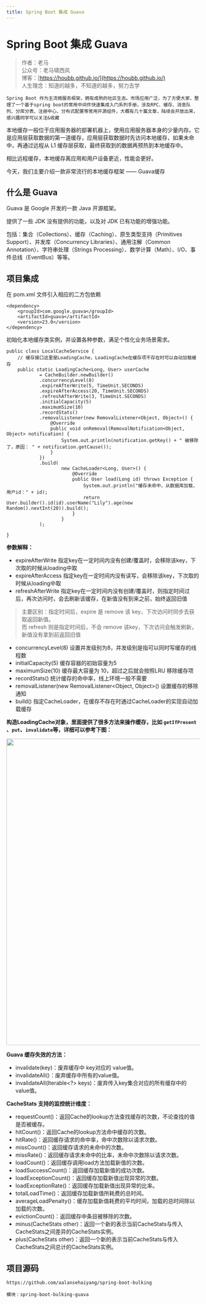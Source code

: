 ```yaml
---
title: Spring Boot 集成 Guava
---
```


# Spring Boot 集成 Guava

> 作者：老马
> <br/>公众号：老马啸西风
> <br/> 博客：[https://houbb.github.io/](https://houbb.github.io/)
> <br/> 人生理念：知道的越多，不知道的越多，努力去学


`Spring Boot 作为主流微服务框架，拥有成熟的社区生态。市场应用广泛，为了方便大家，整理了一个基于spring boot的常用中间件快速集成入门系列手册，涉及RPC、缓存、消息队列、分库分表、注册中心、分布式配置等常用开源组件，大概有几十篇文章，陆续会开放出来，感兴趣同学可以关注&收藏`



本地缓存一般位于应用服务器的部署机器上，使用应用服务器本身的少量内存。它是应用层获取数据的第一道缓存，应用层获取数据时先访问本地缓存，如果未命中，再通过远程从 L1 缓存层获取，最终获取到的数据再预热到本地缓存中。

相比远程缓存，本地缓存离应用和用户设备更近，性能会更好。

今天，我们主要介绍一款非常流行的本地缓存框架 —— Guava缓存

## 什么是 Guava

Guava 是 Google 开发的一款 Java 开源框架。

提供了一些 JDK 没有提供的功能，以及对 JDK 已有功能的增强功能。

包括：集合（Collections）、缓存（Caching）、原生类型支持（Primitives Support）、并发库（Concurrency Libraries）、通用注解（Common Annotation）、字符串处理（Strings Processing）、数学计算（Math）、I/O、事件总线（EventBus）等等。


## 项目集成

在 pom.xml 文件引入相应的二方包依赖

```
<dependency>
    <groupId>com.google.guava</groupId>
    <artifactId>guava</artifactId>
    <version>23.0</version>
</dependency>
```

初始化本地缓存类实例，并设置各种参数，满足个性化业务场景需求。

```
public class LocalCacheService {
    // 缓存接口这里是LoadingCache，LoadingCache在缓存项不存在时可以自动加载缓存
    public static LoadingCache<Long, User> userCache
            = CacheBuilder.newBuilder()
            .concurrencyLevel(8)
            .expireAfterWrite(5, TimeUnit.SECONDS)
            .expireAfterAccess(20, TimeUnit.SECONDS)
            .refreshAfterWrite(3, TimeUnit.SECONDS)
            .initialCapacity(5)
            .maximumSize(10)
            .recordStats()
            .removalListener(new RemovalListener<Object, Object>() {
                @Override
                public void onRemoval(RemovalNotification<Object, Object> notification) {
                    System.out.println(notification.getKey() + " 被移除了，原因： " + notification.getCause());
                }
            })
            .build(
                    new CacheLoader<Long, User>() {
                        @Override
                        public User load(Long id) throws Exception {
                            System.out.println("缓存未命中，从数据库加载，用户id：" + id);
                            return User.builder().id(id).userName("Lily").age(new Random().nextInt(20)).build();
                        }
                    }
            );

}
```

**参数解释：**

* expireAfterWrite  指定key在一定时间内没有创建/覆盖时，会移除该key，下次取的时候从loading中取
* expireAfterAccess 指定key在一定时间内没有读写，会移除该key，下次取的时候从loading中取
* refreshAfterWrite 指定key在一定时间内没有创建/覆盖时，则指定时间过后，再次访问时，会去刷新该缓存，在新值没有到来之前，始终返回旧值


> 主要区别：指定时间后，expire 是 remove 该 key，下次访问时同步去获取返回新值。
> <br/> 而 refresh 则是指定时间后，不会 remove 该key，下次访问会触发刷新，新值没有拿到前返回旧值

* concurrencyLevel(8)  设置并发级别为8，并发级别是指可以同时写缓存的线程数
* initialCapacity(5)  缓存容器的初始容量为5
* maximumSize(10)  缓存最大容量为 10，超过之后就会按照LRU 移除缓存项
* recordStats()  统计缓存的命中率，线上环境一般不需要
* removalListener(new RemovalListener<Object, Object>()  设置缓存的移除通知
* build()  指定CacheLoader，在缓存不存在时通过CacheLoader的实现自动加载缓存

**构造LoadingCache对象，里面提供了很多方法来操作缓存，比如 `getIfPresent` 、`put`、`invalidate`等，详细可以参考下图：**

<div align="left">
    <img src="https://houbb.github.io/images/spring/springboot/6-1.jpg" width="800px">
</div>

**Guava 缓存失效的方法：**

* invalidate(key)：废弃缓存中 key对应的 value值。
* invalidateAll()：废弃缓存中所有的value值。
* invalidateAll(Iterable<?> keys)：废弃传入key集合对应的所有缓存中的value值。

**CacheStats 支持的监控统计维度：**

* requestCount()：返回Cache的lookup方法查找缓存的次数，不论查找的值是否被缓存。
* hitCount()：返回Cache的lookup方法命中缓存的次数。
* hitRate()：返回缓存请求的命中率，命中次数除以请求次数。
* missCount()：返回缓存请求的未命中的次数。
* missRate()：返回缓存请求未命中的比率，未命中次数除以请求次数。
* loadCount()：返回缓存调用load方法加载新值的次数。
* loadSuccessCount()：返回缓存加载新值的成功次数。
* loadExceptionCount()：返回缓存加载新值出现异常的次数。
* loadExceptionRate()：返回缓存加载新值出现异常的比率。
* totalLoadTime()：返回缓存加载新值所耗费的总时间。
* averageLoadPenalty()：缓存加载新值耗费的平均时间，加载的总时间除以加载的次数。
* evictionCount()：返回缓存中条目被移除的次数。
* minus(CacheStats other)：返回一个新的表示当前CacheStats与传入CacheStats之间差异的CacheStats实例。
* plus(CacheStats other)：返回一个新的表示当前CacheStats与传入CacheStats之间总计的CacheStats实例。


## 项目源码

```
https://github.com/aalansehaiyang/spring-boot-bulking  

模块：spring-boot-bulking-guava
```

